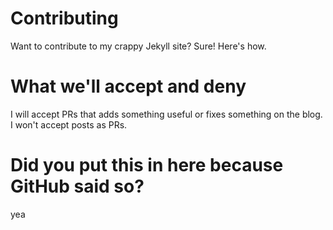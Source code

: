 # Contributing
Want to contribute to my crappy Jekyll site? Sure! Here's how.

# What we'll accept and deny
I will accept PRs that adds something useful or fixes something on the blog.
I won't accept posts as PRs.

# Did you put this in here because GitHub said so?
yea
